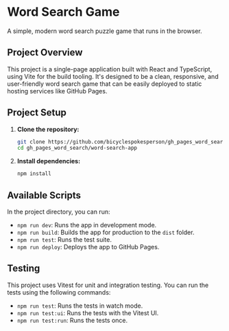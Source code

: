 # Word Search Game

A simple, modern word search puzzle game that runs in the browser.

## Project Overview

This project is a single-page application built with React and TypeScript, using Vite for the build tooling. It's designed to be a clean, responsive, and user-friendly word search game that can be easily deployed to static hosting services like GitHub Pages.

## Project Setup

1.  **Clone the repository:**

    ```bash
    git clone https://github.com/bicyclespokesperson/gh_pages_word_search.git
    cd gh_pages_word_search/word-search-app
    ```

2.  **Install dependencies:**

    ```bash
    npm install
    ```

## Available Scripts

In the project directory, you can run:

-   `npm run dev`: Runs the app in development mode.
-   `npm run build`: Builds the app for production to the `dist` folder.
-   `npm run test`: Runs the test suite.
-   `npm run deploy`: Deploys the app to GitHub Pages.

## Testing

This project uses Vitest for unit and integration testing. You can run the tests using the following commands:

-   `npm run test`: Runs the tests in watch mode.
-   `npm run test:ui`: Runs the tests with the Vitest UI.
-   `npm run test:run`: Runs the tests once.
